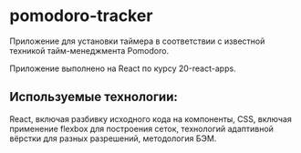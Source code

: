 # pomodoro-tracker

Приложение для установки таймера в соответствии с известной техникой тайм-менеджмента Pomodoro.

Приложение выполнено на React по курсу 20-react-apps.

## Используемые технологии: 
React, включая разбивку исходного кода на компоненты, CSS, включая применение flexbox для построения сеток, технологий адаптивной вёрстки для разных разрешений, методология БЭМ.